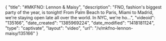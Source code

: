 {
    "title": "#MKFNO: Lennon & Maisy",
    "description": "FNO, fashion's biggest party of the year, is tonight! From Palm Beach to Paris, Miami to Madrid, we're staying open late all over the world. In NYC, we're ho...",
    "videoid": "135166",
    "date_created": "1385969224",
    "date_modified": "1418181124",
    "type": "captivate",
    "layout": "video",
    "url": "\/v\/mkfno-lennon-maisy\/135166"
}
